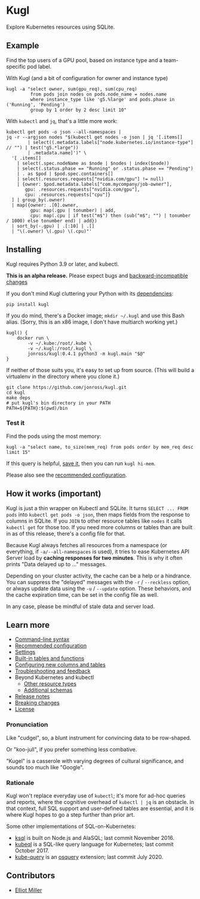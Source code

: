 # Kugl

Explore Kubernetes resources using SQLite.

## Example

Find the top users of a GPU pool, based on instance type and a team-specific pod label.

With Kugl (and a bit of configuration for owner and instance type)

```shell
kugl -a "select owner, sum(gpu_req), sum(cpu_req)
         from pods join nodes on pods.node_name = nodes.name
         where instance_type like 'g5.%large' and pods.phase in ('Running', 'Pending')
         group by 1 order by 2 desc limit 10"
```

With `kubectl` and `jq`, that's a little more work:

```shell
kubectl get pods -o json --all-namespaces | 
jq -r --argjson nodes "$(kubectl get nodes -o json | jq '[.items[] 
        | select((.metadata.labels["node.kubernetes.io/instance-type"] // "") | test("g5.*large")) 
        | .metadata.name]')" \
  '[ .items[]
    | select(.spec.nodeName as $node | $nodes | index($node))
    | select(.status.phase == "Running" or .status.phase == "Pending")
    | . as $pod | $pod.spec.containers[]
    | select(.resources.requests["nvidia.com/gpu"] != null)
    | {owner: $pod.metadata.labels["com.mycompany/job-owner"], 
       gpu: .resources.requests["nvidia.com/gpu"], 
       cpu: .resources.requests["cpu"]}
  ] | group_by(.owner) 
  | map({owner: .[0].owner, 
         gpu: map(.gpu | tonumber) | add, 
         cpu: map(.cpu | if test("m$") then (sub("m$"; "") | tonumber / 1000) else tonumber end) | add})
  | sort_by(-.gpu) | .[:10] | .[]
  | "\(.owner) \(.gpu) \(.cpu)"'
```

## Installing

Kugl requires Python 3.9 or later, and kubectl.

**This is an alpha release.**  Please expect bugs and [backward-incompatible changes](./docs-tmp/breaking.md)

If you don't mind Kugl cluttering your Python with its [dependencies](./reqs_public.txt):

```shell
pip install kugl
```

If you do mind, there's a Docker image; `mkdir ~/.kugl` and use this Bash alias.  (Sorry, this is an x86 image,
I don't have multiarch working yet.)

```shell
kugl() {
    docker run \
        -v ~/.kube:/root/.kube \
        -v ~/.kugl:/root/.kugl \
        jonross/kugl:0.4.1 python3 -m kugl.main "$@"
}
```

If neither of those suits you, it's easy to set up from source.  (This will build a virtualenv in the
directory where you clone it.)

```shell
git clone https://github.com/jonross/kugl.git
cd kugl
make deps
# put kugl's bin directory in your PATH
PATH=${PATH}:$(pwd)/bin
```

### Test it

Find the pods using the most memory:

```shell
kugl -a "select name, to_size(mem_req) from pods order by mem_req desc limit 15"
```

If this query is helpful, [save it](./docs-tmp/shortcuts.md), then you can run `kugl hi-mem`.

Please also see the [recommended configuration](./docs-tmp/recommended.md).

## How it works (important)

Kugl is just a thin wrapper on Kubectl and SQLite.  It turns `SELECT ... FROM pods` into 
`kubectl get pods -o json`, then maps fields from the response to columns
in SQLite.  If you `JOIN` to other resource tables like `nodes` it calls `kubectl get`
for those too.  If you need more columns or tables than are built in as of this release,
there's a config file for that.

Because Kugl always fetches all resources from a namespace (or everything, if 
`-a/--all-namespaces` is used), it tries
to ease Kubernetes API Server load by **caching responses for 
two minutes**.  This is why it often prints "Data delayed up to ..." messages.

Depending on your cluster activity, the cache can be a help or a hindrance.
You can suppress the "delayed" messages with the `-r` / `--reckless` option, or
always update data using the `-u` / `--update` option.  These behaviors, and
the cache expiration time, can be set in the config file as well.

In any case, please be mindful of stale data and server load.

## Learn more

* [Command-line syntax](./docs-tmp/syntax.md)
* [Recommended configuration](./docs-tmp/recommended.md)
* [Settings](./docs-tmp/settings.md)
* [Built-in tables and functions](./docs-tmp/builtins.md)
* [Configuring new columns and tables](./docs-tmp/extending.md)
* [Troubleshooting and feedback](./docs-tmp/trouble.md)
* Beyond Kubernetes and kubectl
    * [Other resource types](./docs-tmp/resources.md)
    * [Additional schemas](./docs-tmp/multi.md)
* [Release notes](./CHANGELOG.md)
* [Breaking changes](./docs-tmp/breaking.md)
* [License](./LICENSE)

### Pronunciation

Like "cudgel", so, a blunt instrument for convincing data to be row-shaped.

Or "koo-jull", if you prefer something less combative.

"Kugel" is a casserole with varying degrees of cultural significance, and sounds too much like "Google".

### Rationale

Kugl won't replace everyday use of `kubectl`; it's more for ad-hoc queries and reports, where the
cognitive overhead of `kubectl | jq` is an obstacle.  In that context, full SQL support and user-defined
tables are essential, and it is where Kugl hopes to go a step further than prior art.

Some other implementations of SQL-on-Kubernetes:

* [ksql](https://github.com/brendandburns/ksql) is built on Node.js and AlaSQL; last commit November 2016.
* [kubeql](https://github.com/saracen/kubeql) is a SQL-like query language for Kubernetes; last commit October 2017.
* [kube-query](https://github.com/aquasecurity/kube-query) is an [osquery](https://osquery.io/) extension; last commit July 2020.

## Contributors

* [Elliot Miller](https://github.com/bitoffdev)